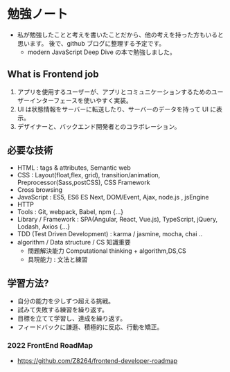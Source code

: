 # 勉強ノート

- 私が勉強したことと考えを書いたことだから、他の考えを持った方もいると思います。
  後で、github ブログに整理する予定です。
  - modern JavaScript Deep Dive の本で勉強しました。

## What is Frontend job

1. アプリを使用するユーザーが、アプリとコミュニケーションするためのユーザーインターフェースを使いやすく実装。
2. UI は状態情報をサーバーに転送したり、サーバーのデータを持って UI に表示。
3. デザイナーと、バックエンド開発者とのコラボレーション。

## 必要な技術

- HTML : tags & attributes, Semantic web
- CSS : Layout(float,flex, grid), transition/animation, Preprocessor(Sass,postCSS), CSS Framework
- Cross browsing
- JavaScript : ES5, ES6 ES Next, DOM/Event, Ajax, node.js , jsEngine
- HTTP
- Tools : Git, webpack, Babel, npm {...}
- Library / Framework : SPA(Angular, React, Vue.js), TypeScript, jQuery, Lodash, Axios {...}
- TDD (Test Driven Development) : karma / jasmine, mocha, chai ..
- algorithm / Data structure / CS 知識重要
  - 問題解決能力 Computational thinking + algorithm,DS,CS
  - 具現能力 : 文法と練習

## 学習方法?

- 自分の能力を少しずつ超える挑戦。
- 試みて失敗する練習を繰り返す。
- 目標を立てて学習し、達成を繰り返す。
- フィードバックに謙遜、積極的に反応、行動を矯正。

### 2022 FrontEnd RoadMap

- https://github.com/Z8264/frontend-developer-roadmap
